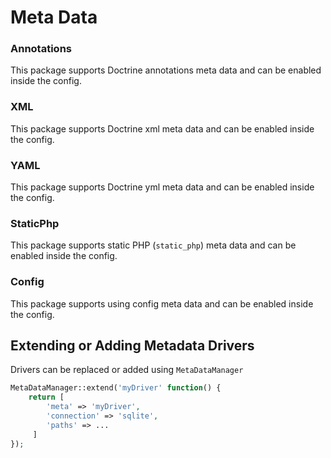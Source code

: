 # Meta Data

### Annotations

This package supports Doctrine annotations meta data and can be enabled inside the config. 

### XML

This package supports Doctrine xml meta data and can be enabled inside the config. 

### YAML

This package supports Doctrine yml meta data and can be enabled inside the config. 

### StaticPhp

This package supports static PHP (`static_php`) meta data and can be enabled inside the config. 

### Config

This package supports using config meta data and can be enabled inside the config.

## Extending or Adding Metadata Drivers

Drivers can be replaced or added using `MetaDataManager`

```php
MetaDataManager::extend('myDriver' function() {
    return [
        'meta' => 'myDriver',
        'connection' => 'sqlite',
        'paths' => ...
     ]
});
```